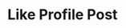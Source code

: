 ---
title: Like Profile Post
excerpt: |-
  Like a profile post.

  Required scopes:
  + **post**
api:
  file: lolzteam-public-api-forum.json
  operationId: ProfilePosts.Like
deprecated: false
hidden: false
metadata:
  title: ''
  description: ''
  robots: index
next:
  description: ''
---